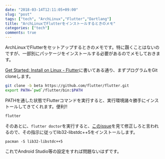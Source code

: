 ```yaml
---
date: "2018-03-14T12:11:05+09:00"
slug: "post"
tags: ["tech", "ArchLinux","Flutter","Dartlang"]
title: "ArchLinuxでFlutterをインストールするときのメモ"
categories: ["tech"]
comments: true
---
```


ArchLinuxでFlutterをセットアップするときのメモです。特に躓くことはないのですが、一部別にパッケージをインストールする必要があるのでメモしておきます。

[Get Started: Install on Linux \- Flutter](https://flutter.io/setup-linux/)に書いてある通り、まずプログラムをGit cloneします。

```sh
git clone -b beta https://github.com/flutter/flutter.git
export PATH=`pwd`/flutter/bin:$PATH
```

PATHを通した状態でFlutterコマンドを実行すると、実行環境諸々勝手にインストールしてきてくれます。便利!!

```sh
flutter
```

そのあとに、`flutter doctor`を実行すると、[このissue](https://github.com/flutter/flutter/issues/6207)を見て修正しろと言われるので、その指示に従ってlib32-libstdc++5をインストールします。

```
pacman -S lib32-libstdc++5
```

これでAndroid Studio等の設定をすれば問題ないはずです。